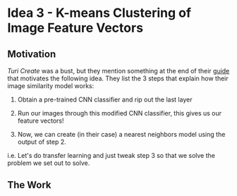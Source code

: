 # Idea 3 - K-means Clustering of Image Feature Vectors

## Motivation

_Turi Create_ was a bust, but they mention something at the end of their [guide](https://apple.github.io/turicreate/docs/userguide/image_similarity/) that motivates the following idea.
They list the 3 steps that explain how their image similarity model works:

1. Obtain a pre-trained CNN classifier and rip out the last layer

2. Run our images through this modified CNN classifier, this gives us our feature vectors!

3. Now, we can create (in their case) a nearest neighbors model using the output of step 2.

i.e. Let's do transfer learning and just tweak step 3 so that we solve the problem we set out to solve.

## The Work

